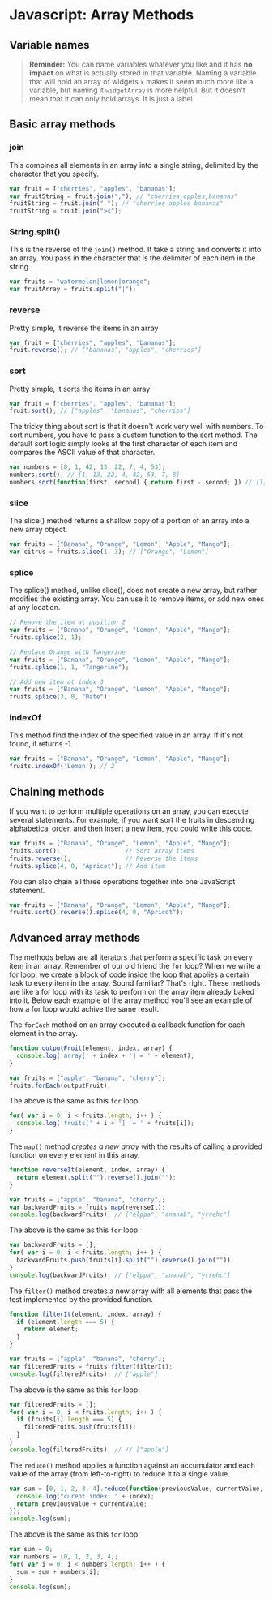 # Javascript: Array Methods

## Variable names

> **Reminder:** You can name variables whatever you like and it has **no impact** on what is actually stored in that variable. Naming a variable that will hold an array of widgets `x` makes it seem much more like a variable, but naming it `widgetArray` is more helpful. But it doesn't mean that it can only hold arrays. It is just a label.

## Basic array methods

### join

This combines all elements in an array into a single string, delimited by the character that you specify.

```js
var fruit = ["cherries", "apples", "bananas"];
var fruitString = fruit.join(","); // "cherries,apples,bananas"
fruitString = fruit.join(" "); // "cherries apples bananas"
fruitString = fruit.join("><");
```

### String.split()

This is the reverse of the `join()` method. It take a string and converts it into an array. You pass in the character that is the delimiter of each item in the string.

```js
var fruits = "watermelon|lemon|orange";
var fruitArray = fruits.split("|");
```

### reverse

Pretty simple, it reverse the items in an array

```js
var fruit = ["cherries", "apples", "bananas"];
fruit.reverse(); // ["bananas", "apples", "cherries"]
```

### sort

Pretty simple, it sorts the items in an array

```js
var fruit = ["cherries", "apples", "bananas"];
fruit.sort(); // ["apples", "bananas", "cherries"]
```

The tricky thing about sort is that it doesn't work very well with numbers. To sort numbers, you have to pass a custom function to the sort method. The default sort logic simply looks at the first character of each item and compares the ASCII value of that character.

```js
var numbers = [8, 1, 42, 13, 22, 7, 4, 53];
numbers.sort(); // [1, 13, 22, 4, 42, 53, 7, 8]
numbers.sort(function(first, second) { return first - second; }) // [1, 4, 7, 8, 13, 22, 42, 53]
```

### slice

The slice() method returns a shallow copy of a portion of an array into a new array object.

```js
var fruits = ["Banana", "Orange", "Lemon", "Apple", "Mango"];
var citrus = fruits.slice(1, 3); // ["Orange", "Lemon"]
```

### splice

The splice() method, unlike slice(), does not create a new array, but rather modifies the existing array. You can use it to remove items, or add new ones at any location.

```js
// Remove the item at position 2
var fruits = ["Banana", "Orange", "Lemon", "Apple", "Mango"];
fruits.splice(2, 1);

// Replace Orange with Tangerine
var fruits = ["Banana", "Orange", "Lemon", "Apple", "Mango"];
fruits.splice(1, 1, "Tangerine");

// Add new item at index 3
var fruits = ["Banana", "Orange", "Lemon", "Apple", "Mango"];
fruits.splice(3, 0, "Date");
```

### indexOf

This method find the index of the specified value in an array. If it's not found, it returns -1.

```js
var fruits = ["Banana", "Orange", "Lemon", "Apple", "Mango"];
fruits.indexOf('Lemon'); // 2
```

## Chaining methods

If you want to perform multiple operations on an array, you can execute several statements. For example, if you want sort the fruits in descending alphabetical order, and then insert a new item, you could write this code.

```js
var fruits = ["Banana", "Orange", "Lemon", "Apple", "Mango"];
fruits.sort();                  // Sort array items
fruits.reverse();               // Reverse the items
fruits.splice(4, 0, "Apricot"); // Add item
```

You can also chain all three operations together into one JavaScript statement.

```js
var fruits = ["Banana", "Orange", "Lemon", "Apple", "Mango"];
fruits.sort().reverse().splice(4, 0, "Apricot");
```

## Advanced array methods
The methods below are all iterators that perform a specific task on every item in an array. Remember of our old friend the `for` loop? When we write a for loop, we create a block of code inside the loop that applies a certain task to every item in the array. Sound familiar? That's right. These methods are like a for loop with its task to perform on the array item already baked into it. Below each example of the array method you'll see an example of how a for loop would achive the same result.

The `forEach` method on an array executed a callback function for each element in the array.

```js
function outputFruit(element, index, array) {
  console.log('array[' + index + '] = ' + element);
}

var fruits = ["apple", "banana", "cherry"];
fruits.forEach(outputFruit);
```
The above is the same as this `for` loop:

```js
for( var i = 0; i < fruits.length; i++ ) {
  console.log('fruits[' + i + ']  = ' + fruits[i]);
}
```

The `map()` method *creates a new array* with the results of calling a provided function on every element in this array.

```js
function reverseIt(element, index, array) {
  return element.split("").reverse().join("");
}

var fruits = ["apple", "banana", "cherry"];
var backwardFruits = fruits.map(reverseIt);
console.log(backwardFruits); // ["elppa", "ananab", "yrrehc"]
```
The above is the same as this `for` loop:

```js
var backwardFruits = [];
for( var i = 0; i < fruits.length; i++ ) {
  backwardFruits.push(fruits[i].split("").reverse().join(""));
}
console.log(backwardFruits); // ["elppa", "ananab", "yrrehc"]
```

The `filter()` method creates a new array with all elements that pass the test implemented by the provided function.

```js
function filterIt(element, index, array) {
  if (element.length === 5) {
    return element;
  }
}

var fruits = ["apple", "banana", "cherry"];
var filteredFruits = fruits.filter(filterIt);
console.log(filteredFruits); // ["apple"]
```
The above is the same as this `for` loop:

```js
var filteredFruits = [];
for( var i = 0; i < fruits.length; i++ ) {
  if (fruits[i].length === 5) {
    filteredFruits.push(fruits[i]);
  }
}
console.log(filteredFruits); // // ["apple"]
```

The `reduce()` method applies a function against an accumulator and each value of the array (from left-to-right) to reduce it to a single value.

```js
var sum = [0, 1, 2, 3, 4].reduce(function(previousValue, currentValue, index, array) {
  console.log("curent index: " + index);
  return previousValue + currentValue;
});
console.log(sum);
```
The above is the same as this `for` loop:

```js
var sum = 0;
var numbers = [0, 1, 2, 3, 4];
for( var i = 0; i < numbers.length; i++ ) {
  sum = sum + numbers[i];
}
console.log(sum);
```
